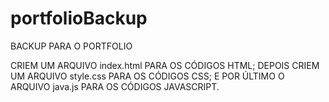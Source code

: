 # portfolioBackup
BACKUP PARA O PORTFOLIO

CRIEM UM ARQUIVO index.html PARA OS CÓDIGOS HTML;
DEPOIS CRIEM UM ARQUIVO style.css PARA OS CÓDIGOS CSS;
E POR ÚLTIMO O ARQUIVO java.js PARA OS CÓDIGOS JAVASCRIPT.
